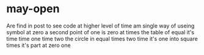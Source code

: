 # may-open
Are find in post to see code at higher level of time am single way of useing symbol at zero a second point of one is zero at times the table of equal it's time time one time two the circle in equal times two time it's one into square times it's part at zero one
